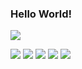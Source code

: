 ### Hello World!

![](https://komarev.com/ghpvc/?username=nahyunEE)

![](https://github-profile-summary-cards.vercel.app/api/cards/profile-details?username=NahyunEE&theme=blue_green)
![](https://github-profile-summary-cards.vercel.app/api/cards/repos-per-language?username=NahyunEE&theme=blue_green)
![](https://github-profile-summary-cards.vercel.app/api/cards/most-commit-language?username=NahyunEE&theme=blue_green)
![](https://github-profile-summary-cards.vercel.app/api/cards/stats?username=NahyunEE&theme=blue_green)
![](https://github-profile-summary-cards.vercel.app/api/cards/productive-time?username=NahyunEE&theme=blue_green)


